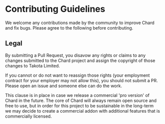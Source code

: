 # Contributing Guidelines

We welcome any contributions made by the community to improve Chard and
fix bugs. Please agree to the following before contributing.

## Legal

By submitting a Pull Request, you disavow any rights or claims to any changes
submitted to the Chard project and assign the copyright of
those changes to Takota Limited.

If you cannot or do not want to reassign those rights (your employment
contract for your employer may not allow this), you should not submit a PR.
Please open an issue and someone else can do the work.

This clause is in place in case we release a commercial 'pro version'
of Chard in the future. The core of Chard will always remain open source and
free to use, but in order for this project to be sustainable in the long-term
we may decide to create a commercial addon with additional features that
is commercially licensed.
